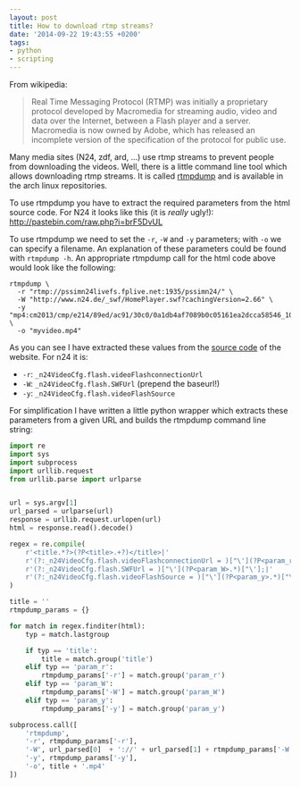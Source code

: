 ```yaml
---
layout: post
title: How to download rtmp streams?
date: '2014-09-22 19:43:55 +0200'
tags:
- python
- scripting
---
```

From wikipedia:

> Real Time Messaging Protocol (RTMP) was initially a proprietary protocol
> developed by Macromedia for streaming audio, video and data over the Internet,
> between a Flash player and a server. Macromedia is now owned by Adobe, which has
> released an incomplete version of the specification of the protocol for public
> use.

Many media sites (N24, zdf, ard, ...) use rtmp streams to prevent people from
downloading the videos. Well, there is a little command line tool which allows
downloading rtmp streams. It is called [rtmpdump][0] and is available in the
arch linux repositories.

To use rtmpdump you have to extract the required parameters from the html source
code. For N24 it looks like this (it is *really* ugly!):
http://pastebin.com/raw.php?i=brF5DvUL

To use rtmpdump we need to set the `-r`, `-W` and `-y` parameters; with `-o` we
can specify a filename. An explanation of these parameters could be found with
`rtmpdump -h`. An appropriate rtmpdump call for the html code above would look
like the following:

```
rtmpdump \
  -r "rtmp://pssimn24livefs.fplive.net:1935/pssimn24/" \
  -W "http://www.n24.de/_swf/HomePlayer.swf?cachingVersion=2.66" \
  -y "mp4:cm2013/cmp/e214/89ed/ac91/30c0/0a1db4af7089b0c05161ea2dcca58546_1000.mp4" \
  -o "myvideo.mp4"
```

As you can see I have extracted these values from the [source code][1] of the
website. For n24 it is:

* `-r`: `_n24VideoCfg.flash.videoFlashconnectionUrl`
* `-W`: `_n24VideoCfg.flash.SWFUrl` (prepend the baseurl!)
* `-y`: `_n24VideoCfg.flash.videoFlashSource`

For simplification I have written a little python wrapper which extracts these
parameters from a given URL and builds the rtmpdump command line string:

```python
import re
import sys
import subprocess
import urllib.request
from urllib.parse import urlparse


url = sys.argv[1]
url_parsed = urlparse(url)
response = urllib.request.urlopen(url)
html = response.read().decode()

regex = re.compile(
    r'<title.*?>(?P<title>.+?)</title>|'
    r'(?:_n24VideoCfg.flash.videoFlashconnectionUrl = )["\'](?P<param_r>.*)["\'];|'
    r'(?:_n24VideoCfg.flash.SWFUrl = )["\'](?P<param_W>.*)["\'];|'
    r'(?:_n24VideoCfg.flash.videoFlashSource = )["\'](?P<param_y>.*)["\'];|'
)

title = ''
rtmpdump_params = {}

for match in regex.finditer(html):
    typ = match.lastgroup

    if typ == 'title':
        title = match.group('title')
    elif typ == 'param_r':
        rtmpdump_params['-r'] = match.group('param_r')
    elif typ == 'param_W':
        rtmpdump_params['-W'] = match.group('param_W')
    elif typ == 'param_y':
        rtmpdump_params['-y'] = match.group('param_y')

subprocess.call([
    'rtmpdump',
    '-r', rtmpdump_params['-r'],
    '-W', url_parsed[0]  + '://' + url_parsed[1] + rtmpdump_params['-W'],
    '-y', rtmpdump_params['-y'],
    '-o', title + '.mp4'
])
```

[0]: https://www.archlinux.org/packages/?name=rtmpdump
[1]: http://pastebin.com/raw.php?i=brF5DvUL
